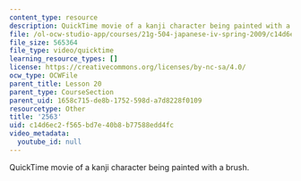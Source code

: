 ```yaml
---
content_type: resource
description: QuickTime movie of a kanji character being painted with a brush.
file: /ol-ocw-studio-app/courses/21g-504-japanese-iv-spring-2009/c14d6ec2f565bd7e40b8b77588edd4fc_2563.mov
file_size: 565364
file_type: video/quicktime
learning_resource_types: []
license: https://creativecommons.org/licenses/by-nc-sa/4.0/
ocw_type: OCWFile
parent_title: Lesson 20
parent_type: CourseSection
parent_uid: 1658c715-de8b-1752-598d-a7d8228f0109
resourcetype: Other
title: '2563'
uid: c14d6ec2-f565-bd7e-40b8-b77588edd4fc
video_metadata:
  youtube_id: null
---
```

QuickTime movie of a kanji character being painted with a brush.